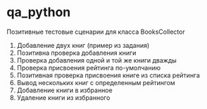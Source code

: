 # qa_python

Позитивные тестовые сценарии для класса BooksCollector

1) Добавление двух книг (пример из задания)
2) Позитивна проверка добавления книги 
3) Проверка добавления одной и той же книги дважды
3) Проверка присвоения рейтинга по-умолчанию
3) Позитивная проверка присвоения книге из списка рейтинга
4) Вывод нескольких книг с определенным рейтингом
5) Добавление книги в избранное
6) Удаление книги из избранного